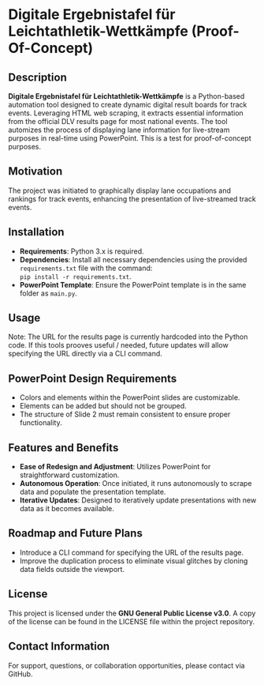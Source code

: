 
# Digitale Ergebnistafel für Leichtathletik-Wettkämpfe (Proof-Of-Concept)

## Description
**Digitale Ergebnistafel für Leichtathletik-Wettkämpfe** is a Python-based automation tool designed to create dynamic digital result boards for track events. Leveraging HTML web scraping, it extracts essential information from the official DLV results page for most national events. The tool automizes the process of displaying lane information for live-stream purposes in real-time using PowerPoint. This is a test for proof-of-concept purposes.

## Motivation
The project was initiated to graphically display lane occupations and rankings for track events, enhancing the presentation of live-streamed track events.

## Installation
- **Requirements**: Python 3.x is required.
- **Dependencies**: Install all necessary dependencies using the provided `requirements.txt` file with the command:  
  `pip install -r requirements.txt`.
- **PowerPoint Template**: Ensure the PowerPoint template is in the same folder as `main.py`.

## Usage
Note: The URL for the results page is currently hardcoded into the Python code. If this tools prooves useful / needed, future updates will allow specifying the URL directly via a CLI command.

## PowerPoint Design Requirements
- Colors and elements within the PowerPoint slides are customizable.
- Elements can be added but should not be grouped.
- The structure of Slide 2 must remain consistent to ensure proper functionality.

## Features and Benefits
- **Ease of Redesign and Adjustment**: Utilizes PowerPoint for straightforward customization.
- **Autonomous Operation**: Once initiated, it runs autonomously to scrape data and populate the presentation template.
- **Iterative Updates**: Designed to iteratively update presentations with new data as it becomes available.

## Roadmap and Future Plans
- Introduce a CLI command for specifying the URL of the results page.
- Improve the duplication process to eliminate visual glitches by cloning data fields outside the viewport.

## License
This project is licensed under the **GNU General Public License v3.0**. A copy of the license can be found in the LICENSE file within the project repository.

## Contact Information
For support, questions, or collaboration opportunities, please contact via GitHub.
